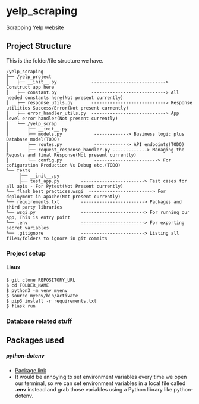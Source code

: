# yelp_scraping
Scrapping Yelp website

## Project Structure

This is the folder/file structure we have.

```
/yelp_scraping
├── /yelp_project
│   ├── __init__.py             ----------------------------> Construct app here   
│   ├── constant.py             ----------------------------> All needed constants here(Not present currently)
│   ├── response_utils.py       ----------------------------> Response utilities Success/Error(Not present currently)
│   ├── error_handler_utils.py  ----------------------------> App level error handler(Not present currently)
│   └── /yelp_scrap
│       ├── __init__.py
│       ├── models.py            -------------> Business logic plus Database model(TODO)
│       ├── routes.py            -------------> API endpoints(TODO)
│       ├── request_response_handler.py -------------> Managing the Requsts and final Response(Not present currently)
│       └── config.py            ------------------------> For cofiguration Production Vs Debug etc.(TODO)
└── tests
     ├── __init__.py
     ├── test_app.py        ------------------------> Test cases for all apis - For Pytest(Not Present currently)
└── flask_best_practices.wsgi  ------------------------> For deployment in apache(Not present currently)
└── requirements.txt        ------------------------> Packages and third party libraries
└── wsgi.py                 ------------------------> For running our app, This is entry point
└── .env                    ------------------------> For exporting secret variables
└── .gitignore              ------------------------> Listing all files/folders to ignore in git commits
```


### Project setup

#### Linux


```shell
$ git clone REPOSITORY_URL
$ cd FOLDER_NAME
$ python3 -m venv myenv
$ source myenv/bin/activate
$ pip3 install -r requirements.txt
$ flask run
```


### Database related stuff

## Packages used

##### python-dotenv

- [Package link](https://pypi.org/project/python-dotenv/)
- It would be annoying to set environment variables every time we open our terminal, so we can set environment variables in a local file called **.env** instead and grab those variables using a Python library like python-dotenv.
